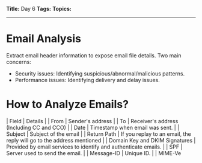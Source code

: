 **Title:** Day 6
**Tags:** 
**Topics:** 

---
# Email Analysis
Extract email header information to expose email file details. Two main concerns:
- Security issues: Identifying suspicious/abnormal/malicious patterns.
- Performance issues: Identifying delivery and delay issues.

# How to Analyze Emails?
| Field | Details |
| From | Sender's address |
| To | Receiver's address (Including CC and CCO) |
| Date | Timestamp when email was sent. |
| Subject | Subject of the email |
| Return Path | If you replay to an email, the reply will go to the address mentioned |
| Domain Key and DKIM Signatures | Provided by email services to identify and authenticate emails. |
| SPF | Server used to send the email. |
| Message-ID | Unique ID. |
| MIME-Ve
